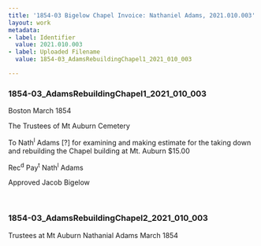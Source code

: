 ```yaml
---
title: '1854-03 Bigelow Chapel Invoice: Nathaniel Adams, 2021.010.003'
layout: work
metadata:
- label: Identifier
  value: 2021.010.003
- label: Uploaded Filename
  value: 1854-03_AdamsRebuildingChapel1_2021_010_003

---
```

<div class="pages">
<div id="page-1797472">
<h3><a name="page-1797472">1854-03_AdamsRebuildingChapel1_2021_010_003</a></h3>
<div class="page-content">
<p>Boston March 1854</p>
<p>The Trustees of Mt Auburn Cemetery</p>
<p>To<span class='line-break'> </span>Nath<sup>l</sup> Adams [?]<span class='line-break'> </span>for examining and making estimate for the <span class='line-break'> </span>taking down and rebuilding the Chapel<span class='line-break'> </span>building at Mt. Auburn $15.00</p>
<p>Rec<sup>d</sup> Pay<sup>t</sup><span class='line-break'> </span>Nath<sup>l</sup> Adams</p>
<p>Approved<span class='line-break'> </span>Jacob Bigelow   </p>
</div>
</div>
<br />
<div id="page-1797473">
<h3><a name="page-1797473">1854-03_AdamsRebuildingChapel2_2021_010_003</a></h3>
<div class="page-content">
<p>Trustees at Mt Auburn<span class='line-break'> </span>Nathanial Adams<span class='line-break'> </span>March 1854</p>
</div>
</div>
<br />
</div>
